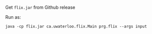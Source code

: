Get `flix.jar` from Github release

Run as:
```
java -cp flix.jar ca.uwaterloo.flix.Main prg.flix --args input
```
